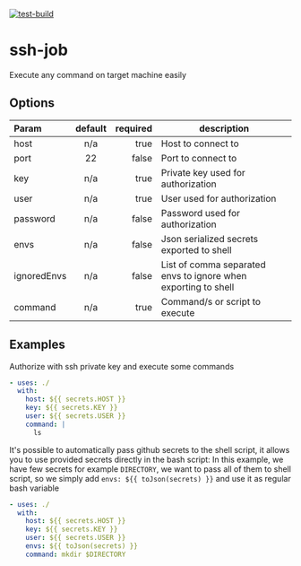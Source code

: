 [![test-build](https://github.com/nekiro/ssh-job/actions/workflows/test-build.yml/badge.svg)](https://github.com/nekiro/ssh-job/actions/workflows/test-build.yml)

# ssh-job

Execute any command on target machine easily

## Options

| Param       | default | required | description                                                    |
| :---------- | :-----: | -------: | -------------------------------------------------------------- |
| host        |   n/a   |     true | Host to connect to                                             |
| port        |   22    |    false | Port to connect to                                             |
| key         |   n/a   |     true | Private key used for authorization                             |
| user        |   n/a   |     true | User used for authorization                                    |
| password    |   n/a   |    false | Password used for authorization                                |
| envs        |   n/a   |    false | Json serialized secrets exported to shell                      |
| ignoredEnvs |   n/a   |    false | List of comma separated envs to ignore when exporting to shell |
| command     |   n/a   |     true | Command/s or script to execute                                 |

## Examples

Authorize with ssh private key and execute some commands

```yml
- uses: ./
  with:
    host: ${{ secrets.HOST }}
    key: ${{ secrets.KEY }}
    user: ${{ secrets.USER }}
    command: |
      ls
```

It's possible to automatically pass github secrets to the shell script, it allows you to use provided secrets directly in the bash script:
In this example, we have few secrets for example `DIRECTORY`, we want to pass all of them to shell script, so we simply add `envs: ${{ toJson(secrets) }}` and use it as regular bash variable

```yml
- uses: ./
  with:
    host: ${{ secrets.HOST }}
    key: ${{ secrets.KEY }}
    user: ${{ secrets.USER }}
    envs: ${{ toJson(secrets) }}
    command: mkdir $DIRECTORY
```
